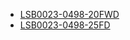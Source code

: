 * [LSB0023-0498-20FWD](lsb0023-0498-20fwd/LSB0023-0498-20FWD.md)
* [LSB0023-0498-25FD](lsb0023-0498-25fd/LSB0023-0498-25FD.md)
